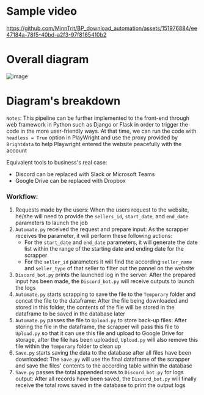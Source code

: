# Sample video
[https://github.com/MinnTrit/BP_download_automation/assets/151976884/ee47184a-78f5-40bd-a2f3-97f8165410b2
](https://github.com/MinnTrit/BP_download_automation/assets/151976884/7dd9caa3-b52a-4217-b3eb-14c5d8e47f8f
)

# Overall diagram
![image](https://github.com/MinnTrit/BP_download_automation/assets/151976884/fc622b56-d8d6-482b-9f6f-004a1100cc18)

# Diagram's breakdown
```Notes```: This pipeline can be further implemented to the front-end through web framework in Python such as Django or Flask in order to trigger the code in the more user-friendly ways. At that time, we can run the code with ```headless = True``` option in PlayWright and use the proxy provided by ```Brightdata``` to help Playwright entered the website peacefully with the account

Equivalent tools to business's real case:
- Discord can be replaced with Slack or Microsoft Teams
- Google Drive can be replaced with Dropbox
### Workflow:
1. Requests made by the users: When the users request to the website, he/she will need to provide the ```sellers_id```, ```start_date```, and ```end_date``` parameters to launch the job
2. ```Automate.py``` received the request and prepare input: As the scrapper receives the parameter, it will perform these following actions:
   * For the ```start_date``` and ```end_date``` parameters, it will generate the date list within the range of the starting date and ending date for the scrapper
   * For the ```seller_id``` parameters it will find the according ```seller_name``` and ```seller_type``` of that seller to filter out the pannel on the website
3. ```Discord_bot.py``` prints the launched log in the server: After the prepared input has been made, the ```Discord_bot.py``` will receive outputs to launch the logs
4. ```Automate.py``` starts scrapping to save the file to the ```Temporary``` folder and concat the file to the dataframe: After the file being downloaded and stored in this folder, the contents of the file will be stored in the dataframe to be saved in the database later
5. ```Automate.py``` passes the file to ```Upload.py``` to store back-up files: After storing the file in the dataframe, the scrapper will pass this file to ```Upload.py``` so that it can use this file and upload to Google Drive for storage, after the file has been uploaded, ```Upload.py``` will also remove this file within the ```Temporary``` folder to clean up
6. ```Save.py``` starts saving the data to the database after all files have been downloaded: The ```Save.py``` will use the final dataframe of the scrapper and save the files' contents to the according table within the database
7. ```Save.py``` passes the total appended rows to ```Discord_bot.py``` for logs output: After all records have been saved, the ```Discord_bot.py``` will finally receive the total rows saved in the database to print the output logs
